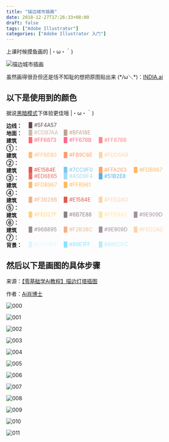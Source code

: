```yaml
---
title: "描边城市插画"
date: 2018-12-27T17:26:33+08:00
draft: false
tags: ["Adobe Illustrator"]
categories: ["Adobe Illustrator 入门"]
---
```

<!-- 
![](https://mogeko.github.io/blog-images/r/040/)
{{< spoiler >}}{{< /spoiler >}}
&emsp;&emsp;
 -->

上课时候摸鱼画的 |・ω・｀)

![描边城市插画](https://mogeko.github.io/blog-images/r/040/INDIA.svg)

虽然画得很丑但还是恬不知耻的想把原图贴出来 (\*/ω＼\*)：[INDIA.ai](https://mogeko.github.io/blog-images/r/040/INDIA.ai)

## 以下是使用到的颜色

据说<a href="javascript:void(0);" class="theme-switch">黑暗模式</a>下体验更佳哦  |・ω・｀)

<div style="display:flex;">
 <b  style="width:60px;display:inline-block;">边线：</b>
    <div style="-webkit-flex:1;flex:1;">
  <span style="width:90px;display:inline-block;color:#5F4A57">▉ #5F4A57</span>
    </div>
</div>
<div style="display:flex;">
 <b  style="width:60px;display:inline-block;">地面：</b>
 <div style="-webkit-flex:1;flex:1;">
     <span style="width:90px;display:inline-block;color:#CDB7AA">▉ #CDB7AA</span>
  <span style="width:90px;display:inline-block;color:#BFA18E">▉ #BFA18E</span>
    </div>
</div>
<div style="display:flex;">
 <b  style="width:60px;display:inline-block;">建筑①：</b>
 <div style="-webkit-flex:1;flex:1;">
     <span style="width:90px;display:inline-block;color:#FF6873">▉ #FF6873</span>
  <span style="width:90px;display:inline-block;color:#FF678B">▉ #FF678B</span>
  <span style="width:90px;display:inline-block;color:#FF878B">▉ #FF878B</span>
    </div>
</div>
<div style="display:flex;">
 <b  style="width:60px;display:inline-block;">建筑②：</b>
 <div style="-webkit-flex:1;flex:1;">
     <span style="width:90px;display:inline-block;color:#FFBE80">▉ #FFBE80</span>
  <span style="width:90px;display:inline-block;color:#FB9C6E">▉ #FB9C6E</span>
  <span style="width:90px;display:inline-block;color:#FDD5AB">▉ #FDD5AB</span>
    </div>
</div>
<div style="display:flex;">
 <b  style="width:60px;display:inline-block;">建筑③：</b>
 <div style="-webkit-flex:1;flex:1;">
     <span style="width:90px;display:inline-block;color:#E1584E">▉ #E1584E</span>
  <span style="width:90px;display:inline-block;color:#7CC9F0">▉ #7CC9F0</span>
  <span style="width:90px;display:inline-block;color:#FFA263">▉ #FFA263</span>
  <span style="width:90px;display:inline-block;color:#FDB967">▉ #FDB967</span>
  <span style="width:90px;display:inline-block;color:#ED6E65">▉ #ED6E65</span>
  <span style="width:90px;display:inline-block;color:#A5D9F4">▉ #A5D9F4</span>
  <span style="width:90px;display:inline-block;color:#51B2E8">▉ #51B2E8</span>
    </div>
</div>
<div style="display:flex;">
 <b  style="width:60px;display:inline-block;">建筑④：</b>
 <div style="-webkit-flex:1;flex:1;">
     <span style="width:90px;display:inline-block;color:#FDB967">▉ #FDB967</span>
  <span style="width:90px;display:inline-block;color:#FFB961">▉ #FFB961</span>
    </div>
</div>
<div style="display:flex;">
 <b  style="width:60px;display:inline-block;">建筑⑤：</b>
 <div style="-webkit-flex:1;flex:1;">
     <span style="width:90px;display:inline-block;color:#F3B28B">▉ #F3B28B</span>
  <span style="width:90px;display:inline-block;color:#E1584E">▉ #E1584E</span>
  <span style="width:90px;display:inline-block;color:#FED2AD">▉ #FED2AD</span>
    </div>
</div>
<div style="display:flex;">
 <b  style="width:60px;display:inline-block;">建筑⑥：</b>
 <div style="-webkit-flex:1;flex:1;">
     <span style="width:90px;display:inline-block;color:#FED27F">▉ #FED27F</span>
  <span style="width:90px;display:inline-block;color:#8B7E88">▉ #8B7E88</span>
  <span style="width:90px;display:inline-block;color:#FFE6A5">▉ #FFE6A5</span>
  <span style="width:90px;display:inline-block;color:#9E909D">▉ #9E909D</span>
    </div>
</div>
<div style="display:flex;">
 <b  style="width:60px;display:inline-block;">建筑⑦：</b>
 <div style="-webkit-flex:1;flex:1;">
     <span style="width:90px;display:inline-block;color:#968895">▉ #968895</span>
  <span style="width:90px;display:inline-block;color:#F2B38C">▉ #F2B38C</span>
  <span style="width:90px;display:inline-block;color:#9E909D">▉ #9E909D</span>
  <span style="width:90px;display:inline-block;color:#FED2AD">▉ #FED2AD</span>
    </div>
</div>
<div style="display:flex;">
 <b  style="width:60px;display:inline-block;">背景：</b>
 <div style="-webkit-flex:1;flex:1;">
     <span style="width:90px;display:inline-block;color:#DCF6FF">▉ #DCF6FF</span>
  <span style="width:90px;display:inline-block;color: #89E1FF">▉  #89E1FF</span>
  <span style="width:90px;display:inline-block;color:#B8ECFC">▉ #B8ECFC</span>
    </div>
</div>

<!-- 
<div  style="overflow:auto">
<table>
<thead>
<tr>
<th colspan="9">Color list</th>
</tr>
</thead>
<tbody>
<tr>
<td align="center" nowrap="nowrap"><b>地面</b></td>
<td align="center" nowrap="nowrap"><b>建筑①</b></td>
<td align="center" nowrap="nowrap"><b>建筑②</b></td>
<td align="center" nowrap="nowrap"><b>建筑③</b></td>
<td align="center" nowrap="nowrap"><b>建筑④</b></td>
<td align="center" nowrap="nowrap"><b>建筑⑤</b></td>
<td align="center" nowrap="nowrap"><b>建筑⑥</b></td>
<td align="center" nowrap="nowrap"><b>建筑⑦</b></td>
<td align="center" nowrap="nowrap"><b>背景</b></td>
</tr>
<tr>
<td align="center" nowrap="nowrap"><span style="color:#CDB7AA">▉ #CDB7AA</span></td>
<td align="center" nowrap="nowrap"><span style="color:#FF6873">▉ #FF6873</span></td>
<td align="center" nowrap="nowrap"><span style="color:#FFBE80">▉ #FFBE80</span></td>
<td align="center" nowrap="nowrap"><span style="color:#E1584E">▉ #E1584E</span></td>
<td align="center" nowrap="nowrap"><span style="color:#FDB967">▉ #FDB967</span></td>
<td align="center" nowrap="nowrap"><span style="color:#F3B28B">▉ #F3B28B</span></td>
<td align="center" nowrap="nowrap"><span style="color:#FED27F">▉ #FED27F</span></td>
<td align="center" nowrap="nowrap"><span style="color:#968895">▉ #968895</span></td>
<td align="center" nowrap="nowrap"><span style="color:#DCF6FF">▉ #DCF6FF</span></td>
</tr>
<tr>
<td align="center" nowrap="nowrap"></td>
<td align="center" nowrap="nowrap"><span style="color:#FF678B">▉ #FF678B</span></td>
<td align="center" nowrap="nowrap"></td>
<td align="center" nowrap="nowrap"><span style="color:#7CC9F0">▉ #7CC9F0</span></td>
<td align="center" nowrap="nowrap"></td>
<td align="center" nowrap="nowrap"><span style="color:#E1584E">▉ #E1584E</span></td>
<td align="center" nowrap="nowrap"><span style="color:#8B7E88">▉ #8B7E88</span></td>
<td align="center" nowrap="nowrap"><span style="color:#F2B38C">▉ #F2B38C</span></td>
<td align="center" nowrap="nowrap"><span style="color:#89E1FF">▉ #89E1FF</span></td>
</tr>
<tr>
<td align="center" nowrap="nowrap"></td>
<td align="center" nowrap="nowrap"></td>
<td align="center" nowrap="nowrap"></td>
<td align="center" nowrap="nowrap"><span style="color:#FFA263">▉ #FFA263</span></td>
<td align="center" nowrap="nowrap"></td>
<td align="center" nowrap="nowrap"></td>
<td align="center" nowrap="nowrap"></td>
<td align="center" nowrap="nowrap"></td>
<td align="center" nowrap="nowrap"></td>
</tr>
<tr>
<td align="center" colspan="8"><b>高光</b></td>
<td align="center" nowrap="nowrap"><b>云</b></td>
</tr>
<tr>
<td align="center" nowrap="nowrap"><span style="color:#BFA18E">▉ #BFA18E</span></td>
<td align="center" nowrap="nowrap"><span style="color:#FF878B">▉ #FF878B</span></td>
<td align="center" nowrap="nowrap"><span style="color:#FB9C6E">▉ #FB9C6E</span></td>
<td align="center" nowrap="nowrap"><span style="color:#FDB967">▉ #FDB967</span></td>
<td align="center" nowrap="nowrap"><span style="color:#FFB961">▉ #FFB961</span></td>
<td align="center" nowrap="nowrap"><span style="color:#FED2AD">▉ #FED2AD</span></td>
<td align="center" nowrap="nowrap"><span style="color:#FFE6A5">▉ #FFE6A5</span></td>
<td align="center" nowrap="nowrap"><span style="color:#9E909D">▉ #9E909D</span></td>
<td align="center" nowrap="nowrap"><span style="color:#B8ECFC">▉ #B8ECFC</span></td>
</tr>
<tr>
<td align="center" nowrap="nowrap"></td>
<td align="center" nowrap="nowrap"></td>
<td align="center" nowrap="nowrap"><span style="color:#FDD5AB">▉ #FDD5AB</span></td>
<td align="center" nowrap="nowrap"><span style="color:#ED6E65">▉ #ED6E65</span></td>
<td align="center" nowrap="nowrap"></td>
<td align="center" nowrap="nowrap"></td>
<td align="center" nowrap="nowrap"><span style="color:#9E909D">▉ #9E909D</span></td>
<td align="center" nowrap="nowrap"><span style="color:#FED2AD">▉ #FED2AD</span></td>
<td align="center" nowrap="nowrap"><span style="color:#DCF6FF">▉ #DCF6FF</span></td>
</tr>
<tr>
<td align="center" nowrap="nowrap"></td>
<td align="center" nowrap="nowrap"></td>
<td align="center" nowrap="nowrap"></td>
<td align="center" nowrap="nowrap"><span style="color:#A5D9F4">▉ #A5D9F4</span></td>
<td align="center" nowrap="nowrap"></td>
<td align="center" nowrap="nowrap"></td>
<td align="center" nowrap="nowrap"></td>
<td align="center" nowrap="nowrap"></td>
<td align="center" nowrap="nowrap"></td>
</tr>
<tr>
<td align="center" nowrap="nowrap"></td>
<td align="center" nowrap="nowrap"></td>
<td align="center" nowrap="nowrap"></td>
<td align="center" nowrap="nowrap"><span style="color:#51B2E8">▉ #51B2E8</span></td>
<td align="center" nowrap="nowrap"></td>
<td align="center" nowrap="nowrap"></td>
<td align="center" nowrap="nowrap"></td>
<td align="center" nowrap="nowrap"></td>
<td align="center" nowrap="nowrap"></td>
</tr>
<tr>
<td align="center"><b>边线</b></td>
<td colspan="8"><span style="color:#5F4A57">▉ #5F4A57</span></td>
</tr>
</tbody>
</table>
</div>
 -->

## 然后以下是画图的具体步骤

来源：[【零基础学Ai教程】描边灯塔插图](https://www.zcool.com.cn/article/ZODQwOTYw.html)

作者：[Ai肖博士](https://www.zcool.com.cn/u/14824754)

![000](https://mogeko.github.io/blog-images/r/040/000.jpg)

![001](https://mogeko.github.io/blog-images/r/040/001.jpg)

![002](https://mogeko.github.io/blog-images/r/040/002.jpg)

![003](https://mogeko.github.io/blog-images/r/040/003.jpg)

![004](https://mogeko.github.io/blog-images/r/040/004.jpg)

![005](https://mogeko.github.io/blog-images/r/040/005.jpg)

![006](https://mogeko.github.io/blog-images/r/040/006.jpg)

![007](https://mogeko.github.io/blog-images/r/040/007.jpg)

![008](https://mogeko.github.io/blog-images/r/040/008.jpg)

![009](https://mogeko.github.io/blog-images/r/040/009.jpg)

![010](https://mogeko.github.io/blog-images/r/040/010.jpg)

![011](https://mogeko.github.io/blog-images/r/040/011.jpg)

